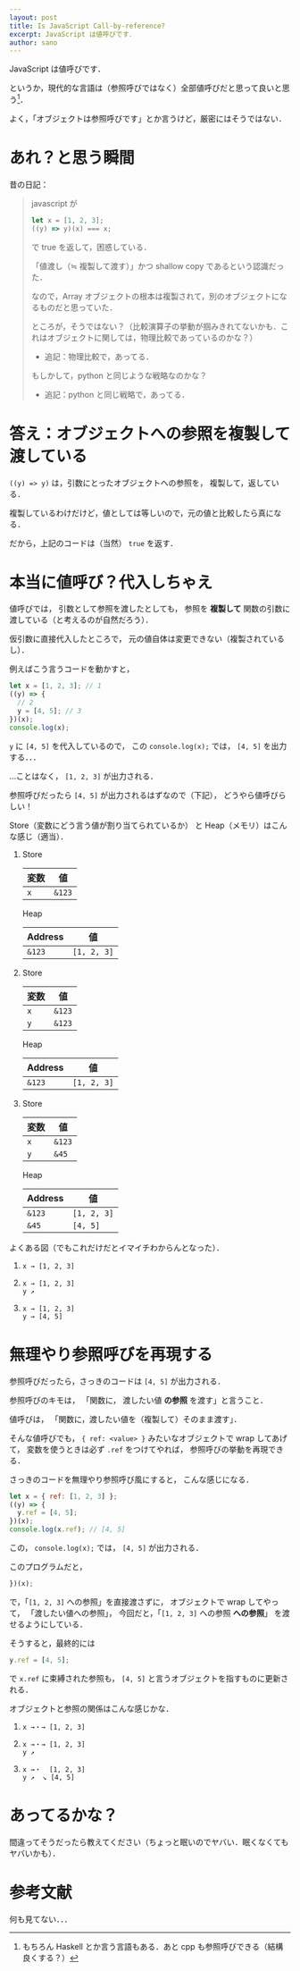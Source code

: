 ```yaml
---
layout: post
title: Is JavaScript Call-by-reference?
excerpt: JavaScript は値呼びです．
author: sano
---
```


JavaScript は値呼びです．

というか，現代的な言語は（参照呼びではなく）全部値呼びだと思って良いと思う[^1]．

よく，「オブジェクトは参照呼びです」とか言うけど，厳密にはそうではない．

# あれ？と思う瞬間

昔の日記：

> javascript が
>
> ```javascript
> let x = [1, 2, 3];
> ((y) => y)(x) === x;
> ```
>
> で true を返して，困惑している．
>
> 「値渡し（≒ 複製して渡す）」かつ shallow copy であるという認識だった．
>
> なので，Array オブジェクトの根本は複製されて，別のオブジェクトになるものだと思っていた．
>
> ところが，そうではない？（比較演算子の挙動が掴みきれてないかも．これはオブジェクトに関しては，物理比較であっているのかな？）
>
> - 追記：物理比較で，あってる．
>
> もしかして，python と同じような戦略なのかな？
>
> - 追記：python と同じ戦略で，あってる．

# 答え：オブジェクトへの参照を複製して渡している

`((y) => y)` は，引数にとったオブジェクトへの参照を，
複製して，返している．

複製しているわけだけど，値としては等しいので，元の値と比較したら真になる．

だから，上記のコードは（当然） `true` を返す．

# 本当に値呼び？代入しちゃえ

値呼びでは，
引数として参照を渡したとしても，
参照を **複製して** 関数の引数に渡している（と考えるのが自然だろう）．

仮引数に直接代入したところで，
元の値自体は変更できない（複製されているし）．

例えばこう言うコードを動かすと，

```javascript
let x = [1, 2, 3]; // 1
((y) => {
  // 2
  y = [4, 5]; // 3
})(x);
console.log(x);
```

`y` に `[4, 5]` を代入しているので，
この
`console.log(x);` では，
`[4, 5]` を出力する．．．

...ことはなく，
`[1, 2, 3]`
が出力される．

参照呼びだったら `[4, 5]` が出力されるはずなので（下記），
どうやら値呼びらしい！

Store（変数にどう言う値が割り当てられているか）
と Heap（メモリ）はこんな感じ（適当）．

1.  Store

    | 変数 | 値     |
    | ---- | ------ |
    | `x`  | `&123` |

    Heap

    | Address | 値          |
    | ------- | ----------- |
    | `&123`  | `[1, 2, 3]` |

2.  Store

    | 変数 | 値     |
    | ---- | ------ |
    | `x`  | `&123` |
    | `y`  | `&123` |

    Heap

    | Address | 値          |
    | ------- | ----------- |
    | `&123`  | `[1, 2, 3]` |

3.  Store

    | 変数 | 値     |
    | ---- | ------ |
    | `x`  | `&123` |
    | `y`  | `&45`  |

    Heap

    | Address | 値          |
    | ------- | ----------- |
    | `&123`  | `[1, 2, 3]` |
    | `&45`   | `[4, 5]`    |

よくある図（でもこれだけだとイマイチわからんとなった）．

1.  ```
    x → [1, 2, 3]
    ```
2.  ```
    x → [1, 2, 3]
    y ↗︎
    ```
3.  ```
    x → [1, 2, 3]
    y → [4, 5]
    ```

# 無理やり参照呼びを再現する

参照呼びだったら，さっきのコードは `[4, 5]` が出力される．

参照呼びのキモは，
「関数に，
渡したい値 **の参照** を渡す」と言うこと．

値呼びは，
「関数に，渡したい値を（複製して）そのまま渡す」．

そんな値呼びでも，
`{ ref: <value> }`
みたいなオブジェクトで wrap してあげて，
変数を使うときは必ず `.ref` をつけてやれば，
参照呼びの挙動を再現できる．

さっきのコードを無理やり参照呼び風にすると，
こんな感じになる．

```javascript
let x = { ref: [1, 2, 3] };
((y) => {
  y.ref = [4, 5];
})(x);
console.log(x.ref); // [4, 5]
```

この，
`console.log(x);` では，
`[4, 5]`
が出力される．

このプログラムだと，

```javascript
})(x);
```

で，「`[1, 2, 3]` への参照」を直接渡さずに，
オブジェクトで wrap してやって，
「渡したい値への参照」，
今回だと，「`[1, 2, 3]` への参照 **への参照**」 を渡せるようにしている．

そうすると，最終的には

```javascript
y.ref = [4, 5];
```

で `x.ref` に束縛された参照も，
`[4, 5]` と言うオブジェクトを指すものに更新される．

オブジェクトと参照の関係はこんな感じかな．

1.  ```
    x →・→ [1, 2, 3]
    ```
2.  ```
    x →・→ [1, 2, 3]
    y ↗︎
    ```
3.  ```
    x →・  [1, 2, 3]
    y ↗︎  ↘︎ [4, 5]
    ```

# あってるかな？

間違ってそうだったら教えてください（ちょっと眠いのでヤバい．眠くなくてもヤバいかも）．

# 参考文献

何も見てない．．．

[^1]: もちろん Haskell とか言う言語もある．あと cpp も参照呼びできる（結構良くする？）
